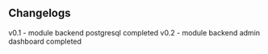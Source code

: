 

## Changelogs
v0.1 - module backend postgresql completed
v0.2 - module backend admin dashboard completed

